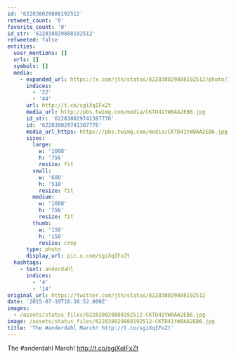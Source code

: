 ```yaml
---
id: '622838029888192512'
retweet_count: '0'
favorite_count: '0'
id_str: '622838029888192512'
retweeted: false
entities:
  user_mentions: []
  urls: []
  symbols: []
  media:
    - expanded_url: https://x.com/jth/status/622838029888192512/photo/1
      indices:
        - '22'
        - '44'
      url: http://t.co/sgiXqIFxZt
      media_url: http://pbs.twimg.com/media/CKTD41tW8AA2EB6.jpg
      id_str: '622838029741387776'
      id: '622838029741387776'
      media_url_https: https://pbs.twimg.com/media/CKTD41tW8AA2EB6.jpg
      sizes:
        large:
          w: '1008'
          h: '756'
          resize: fit
        small:
          w: '680'
          h: '510'
          resize: fit
        medium:
          w: '1008'
          h: '756'
          resize: fit
        thumb:
          w: '150'
          h: '150'
          resize: crop
      type: photo
      display_url: pic.x.com/sgiXqIFxZt
  hashtags:
    - text: anderdahl
      indices:
        - '4'
        - '14'
original_url: https://twitter.com/jth/status/622838029888192512
date: '2015-07-19T18:38:52.000Z'
images:
  - /assets/status_files/622838029888192512-CKTD41tW8AA2EB6.jpg
image: /assets/status_files/622838029888192512-CKTD41tW8AA2EB6.jpg
title: 'The #anderdahl March! http://t.co/sgiXqIFxZt'
---
```


The #anderdahl March! http://t.co/sgiXqIFxZt